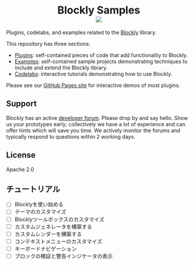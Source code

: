 <h1 align="center">
Blockly Samples <br /> <a href="https://github.com/google/blockly"><img src="https://tinyurl.com/built-on-blockly" /> </a>
</h1>

Plugins, codelabs, and examples related to the [Blockly](https://github.com/google/blockly) library.

This repository has three sections:

- [Plugins](plugins/): self-contained pieces of code that add functionality to Blockly.
- [Examples](examples/): self-contained sample projects demonstrating techniques to include and extend the Blockly library.
- [Codelabs](codelabs/): interactive tutorials demonstrating how to use Blockly.

Please see our [GitHub Pages site](https://google.github.io/blockly-samples/index.html) for interactive demos of most plugins.

## Support

Blockly has an active [developer forum](https://groups.google.com/forum/#!forum/blockly). Please drop by and say hello. Show us your prototypes early; collectively we have a lot of experience and can offer hints which will save you time. We actively monitor the forums and typically respond to questions within 2 working days.

## License

Apache 2.0

## チュートリアル
 - [ ] Blocklyを使い始める
 - [ ] テーマのカスタマイズ
 - [ ] Blocklyツールボックスのカスタマイズ
 - [ ] カスタムジェネレータを構築する
 - [ ] カスタムレンダーを構築する
 - [ ] コンテキストメニューのカスタマイズ
 - [ ] キーボードナビゲーション
 - [ ] ブロックの検証と警告インジケータの表示
